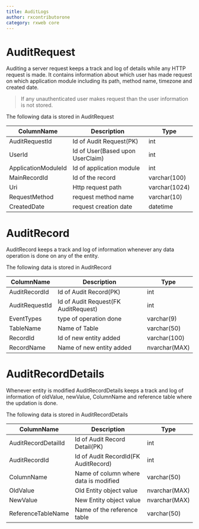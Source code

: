 ```yaml
---
title: AuditLogs
author: rxcontributorone
category: rxweb core
---
```


# AuditRequest

Auditing a server request keeps a track and log of details while any HTTP request is made. It contains information about which user has made request on which application module including its path, method name, timezone and created date.   

> If any unauthenticated user makes request than the user information is not stored.

The following data is stored in AuditRequest 

| ColumnName | Description | Type | 
| ----------- | ----------- | ----------- |
| AuditRequestId | Id of Audit Request(PK) | int |
| UserId | Id of User(Based upon UserClaim) | int |
| ApplicationModuleId | Id of application module | int |
| MainRecordId | Id of the record | varchar(100) |
| Uri | Http request path | varchar(1024) |
| RequestMethod | request method name | varchar(10) |
| CreatedDate | request creation date | datetime |

# AuditRecord

AuditRecord keeps a track and log of information whenever any data operation is done on any of the entity.

The following data is stored in AuditRecord

| ColumnName | Description | Type | 
| ----------- | ----------- | ----------- |
| AuditRecordId | Id of Audit Record(PK) | int |
| AuditRequestId | Id of Audit Request(FK AuditRequest) | int |
| EventTypes | type of operation done | varchar(9) |
| TableName | Name of Table | varchar(50) |
| RecordId | Id of new entity added | varchar(100) |
| RecordName | Name of new entity added | nvarchar(MAX) |

# AuditRecordDetails

Whenever entity is modified AuditRecordDetails keeps a track and log of information of oldValue, newValue, ColumnName and reference table where the updation is done.

The following data is stored in AuditRecordDetails

| ColumnName | Description | Type | 
| ----------- | ----------- | ----------- |
| AuditRecordDetailId | Id of Audit Record Detail(PK) | int |
| AuditRecordId | Id of Audit RecordId(FK AuditRecord) | int |
| ColumnName | Name of column where data is modified | varchar(50) |
| OldValue | Old Entity object value | nvarchar(MAX) |
| NewValue | New Entity object value | nvarchar(MAX) |
| ReferenceTableName | Name of the reference table | varchar(50) |